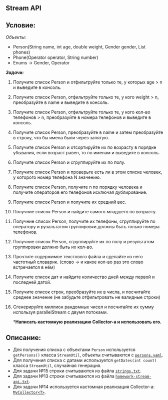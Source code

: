 ## Stream API
## Условие:
*Объекты:*
- Person(String name, int age, double weight, Gender gender, List<Phone> phones)
- Phone(Operator operator, String number)
- Enums -> Gender, Operator
  
***Задачи:***
1.  Получите список Person и отфильтруйте только те, у которых age > n и выведите в консоль.
2.  Получите список Person, отфильтруйте только те, у кого weight > n, преобразуйте в name и выведите в консоль.
3.  Получите список Person, отфильтруйте только те, у кого кол-во телефонов > n, преобразуйте в номера телефонов и выведите в консоль.
4.  Получите список Person, преобразуйте в name и затем преобразуйте в строку, что бы имена были через запятую.
5.  Получите список Person и отсортируйте их по возрасту в порядке убывания, если возраст равен, то по именам и выведите в консоль.
6.  Получите список Person и сгруппируйте их по полу.
7.  Получите список Person и проверьте есть ли в этом списке человек, у которого номер телефона N значению.
8.  Получите список Person, получите n по порядку человека и получите операторов его телефонов исключая дублирование. 
9.  Получите список Person и получите их средний вес.
10. Получние список Person и найдите самого младшего по возрасту.
11. Получние список Person, получите их телефоны, сгруппируйте по оператору и рузальтатом группировки должны быть только номера телефонов.
12. Получние список Person, сгруппируйте их по полу и результатом группировки должно быть их кол-во.
13. Прочтите содержимое текстового файла и сделайте из него частотный словарик. (слово -> и какое кол-во раз это слово встречается в нём)
14. Получите список дат и найдите количество дней между первой и последней датой.
15. Получите список строк, преобразуйте их в числа, и посчитайте среднее значение (не забудьте отфильтровать не валидные строки)
16. Сгенерируйте миллион рандомных чисел и посчитайте их сумму используя parallelStream с двумя потоками.

    ***Написать кастомную реализацию Collector-а и использовать его.**

## Описание:
- Для получения списка с объектами `Person` используется `getPersons()` класса `StreamUtil`, объекты считываются с [`persons.yaml`](app/src/main/resources/persons.yaml). 
- Для получения списка с датами используется `getDates(int count)` класса `StreamUtil`, случайная генерация.
- Для задачи №15 строки считываются из файла [`strings.txt`](app/src/main/resources/strings.txt).
- Для задачи №13 строки считываются из файла [`homework-stream-api.txt`](app/src/main/resources/homework-stream-api.txt).
- Для задачи №14 используется кастомная реализация Collector-а: [`MyCollector<T>`](app/src/main/java/homeworkstream/collector/MyCollector.java).